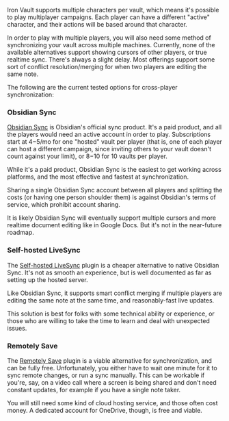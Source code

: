 Iron Vault supports multiple characters per vault, which means it's possible to play multiplayer campaigns. Each player can have a different "active" character, and their actions will be based around that character.

In order to play with multiple players, you will also need some method of synchronizing your vault across multiple machines. Currently, none of the available alternatives support showing cursors of other players, or true realtime sync. There's always a slight delay. Most offerings support some sort of conflict resolution/merging for when two players are editing the same note.

The following are the current tested options for cross-player synchronization:

### Obsidian Sync

[Obsidian Sync](https://obsidian.md/sync) is Obsidian's official sync product. It's a paid product, and all the players would need an active account in order to play. Subscriptions start at $4-$5/mo for one "hosted" vault per player (that is, one of each player can host a different campaign, since inviting others to your vault doesn't count against your limit), or $8-$10 for 10 vaults per player.

While it's a paid product, Obsidian Sync is the easiest to get working across platforms, and the most effective and fastest at synchronization.

Sharing a single Obsidian Sync account between all players and splitting the costs (or having one person shoulder them) is against Obsidian's terms of service, which prohibit account sharing.

It is likely Obsidian Sync will eventually support multiple cursors and more realtime document editing like in Google Docs. But it's not in the near-future roadmap.

### Self-hosted LiveSync

The [Self-hosted LiveSync](https://github.com/vrtmrz/obsidian-livesync) plugin is a cheaper alternative to native Obsidian Sync. It's not as smooth an experience, but is well documented as far as setting up the hosted server.

Like Obsidian Sync, it supports smart conflict merging if multiple players are editing the same note at the same time, and reasonably-fast live updates.

This solution is best for folks with some technical ability or experience, or those who are willing to take the time to learn and deal with unexpected issues.

### Remotely Save

The [Remotely Save](https://github.com/remotely-save/remotely-save) plugin is a viable alternative for synchronization, and can be fully free. Unfortunately, you either have to wait one minute for it to sync remote changes, or run a sync manually. This can be workable if you're, say, on a video call where a screen is being shared and don't need constant updates, for example if you have a single note taker.

You will still need some kind of cloud hosting service, and those often cost money. A dedicated account for OneDrive, though, is free and viable.